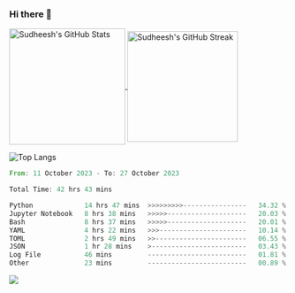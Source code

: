 ### Hi there 👋

<!--
**skethirajan/skethirajan** is a ✨ _special_ ✨ repository because its `README.md` (this file) appears on your GitHub profile.

Here are some ideas to get you started:

- 🔭 I’m currently working on ...
- 🌱 I’m currently learning ...
- 👯 I’m looking to collaborate on ...
- 🤔 I’m looking for help with ...
- 💬 Ask me about ...
- 📫 How to reach me: ...
- 😄 Pronouns: ...
- ⚡ Fun fact: ...
-->

<a href="https://github.com/anuraghazra/github-readme-stats">
  <img height=210 align="center" src="https://github-readme-stats.vercel.app/api?username=skethirajan&show_icons=true&theme=transparent&bg_color=00000000&hide_border=true&custom_title=Sudheesh's+GitHub+Stats" alt="Sudheesh's GitHub Stats" />
</a>
<a href="https://git.io/streak-stats">
  <img height=200 align="center" src="https://github-readme-streak-stats-jade.vercel.app?user=skethirajan&mode=weekly&theme=transparent&bg_color=00000000&hide_border=true&hide_title=true&card_width=300" alt="Sudheesh's GitHub Streak" />
</a>

![Top Langs](https://github-readme-stats.vercel.app/api/top-langs/?username=skethirajan&theme=transparent&bg_color=00000000&hide_border=true&hide_progress=true)

<!--START_SECTION:waka-->

```rust
From: 11 October 2023 - To: 27 October 2023

Total Time: 42 hrs 43 mins

Python             14 hrs 47 mins  >>>>>>>>>----------------   34.32 %
Jupyter Notebook   8 hrs 38 mins   >>>>>--------------------   20.03 %
Bash               8 hrs 37 mins   >>>>>--------------------   20.01 %
YAML               4 hrs 22 mins   >>>----------------------   10.14 %
TOML               2 hrs 49 mins   >>-----------------------   06.55 %
JSON               1 hr 28 mins    >------------------------   03.43 %
Log File           46 mins         -------------------------   01.81 %
Other              23 mins         -------------------------   00.89 %
```

<!--END_SECTION:waka-->

![](https://komarev.com/ghpvc/?username=skethirajan&label=PROFILE+VIEWS)
